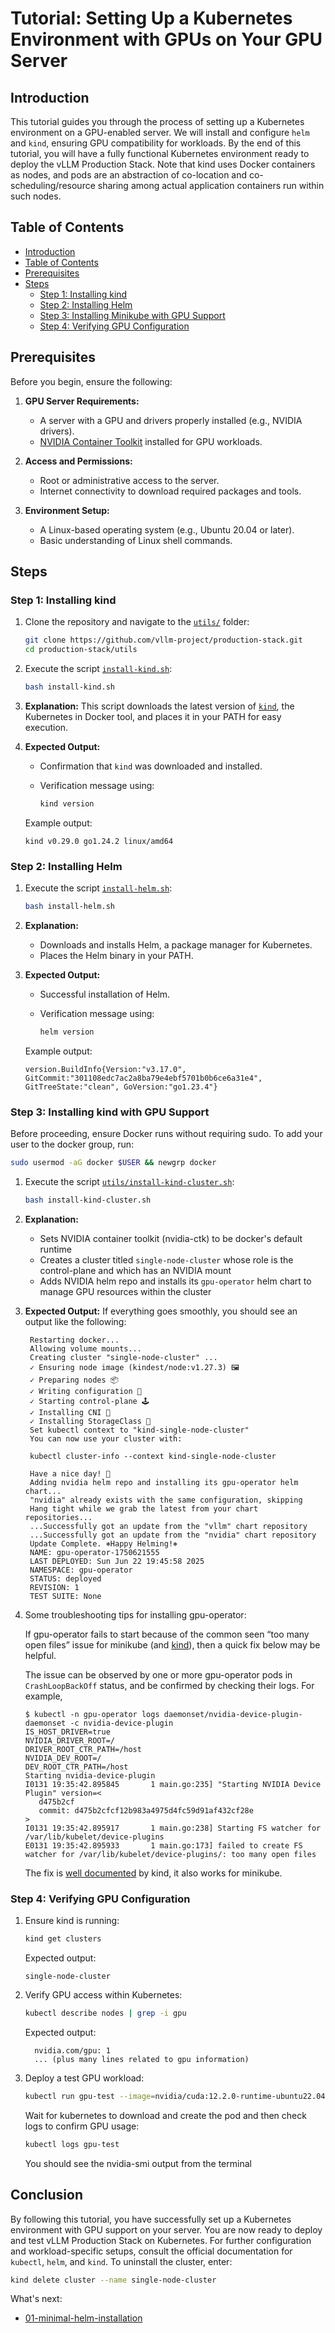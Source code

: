 # Tutorial: Setting Up a Kubernetes Environment with GPUs on Your GPU Server

## Introduction

This tutorial guides you through the process of setting up a Kubernetes environment on a GPU-enabled server.
We will install and configure `helm` and `kind`, ensuring GPU compatibility for workloads. By the end of this tutorial,
you will have a fully functional Kubernetes environment ready to deploy the vLLM Production Stack. Note that kind uses
Docker containers as nodes, and pods are an abstraction of co-location and co-scheduling/resource sharing among actual
application containers run within such nodes.

## Table of Contents

- [Introduction](#introduction)
- [Table of Contents](#table-of-contents)
- [Prerequisites](#prerequisites)
- [Steps](#steps)
  - [Step 1: Installing kind](#step-1-installing-kind)
  - [Step 2: Installing Helm](#step-2-installing-helm)
  - [Step 3: Installing Minikube with GPU Support](#step-3-installing-kind-with-gpu-support)
  - [Step 4: Verifying GPU Configuration](#step-4-verifying-gpu-configuration)

## Prerequisites

Before you begin, ensure the following:

1. **GPU Server Requirements:**
   - A server with a GPU and drivers properly installed (e.g., NVIDIA drivers).
   - [NVIDIA Container Toolkit](https://docs.nvidia.com/datacenter/cloud-native/container-toolkit/latest/install-guide.html) installed for GPU workloads.

2. **Access and Permissions:**
   - Root or administrative access to the server.
   - Internet connectivity to download required packages and tools.

3. **Environment Setup:**
   - A Linux-based operating system (e.g., Ubuntu 20.04 or later).
   - Basic understanding of Linux shell commands.

## Steps

### Step 1: Installing kind

1. Clone the repository and navigate to the [`utils/`](../utils/) folder:

   ```bash
   git clone https://github.com/vllm-project/production-stack.git
   cd production-stack/utils
   ```

2. Execute the script [`install-kind.sh`](../utils/install-kind.sh):

   ```bash
   bash install-kind.sh
   ```

3. **Explanation:**
   This script downloads the latest version of [`kind`](https://kind.sigs.k8s.io/), the Kubernetes in Docker tool, and
   places it in your PATH for easy execution.

4. **Expected Output:**
   - Confirmation that `kind` was downloaded and installed.
   - Verification message using:

     ```bash
     kind version
     ```

   Example output:

   ```plaintext
   kind v0.29.0 go1.24.2 linux/amd64
   ```

### Step 2: Installing Helm

1. Execute the script [`install-helm.sh`](../utils/install-helm.sh):

   ```bash
   bash install-helm.sh
   ```

2. **Explanation:**
   - Downloads and installs Helm, a package manager for Kubernetes.
   - Places the Helm binary in your PATH.

3. **Expected Output:**
   - Successful installation of Helm.
   - Verification message using:

     ```bash
     helm version
     ```

   Example output:

   ```plaintext
   version.BuildInfo{Version:"v3.17.0", GitCommit:"301108edc7ac2a8ba79e4ebf5701b0b6ce6a31e4", GitTreeState:"clean", GoVersion:"go1.23.4"}
   ```

### Step 3: Installing kind with GPU Support

Before proceeding, ensure Docker runs without requiring sudo. To add your user to the docker group, run:

```bash
sudo usermod -aG docker $USER && newgrp docker
```

1. Execute the script [`utils/install-kind-cluster.sh`](../utils/install-kind-cluster.sh):

   ```bash
   bash install-kind-cluster.sh
   ```

2. **Explanation:**
   - Sets NVIDIA container toolkit (nvidia-ctk) to be docker's default runtime
   - Creates a cluster titled `single-node-cluster` whose role is the control-plane and which has an NVIDIA mount
   - Adds NVIDIA helm repo and installs its `gpu-operator` helm chart to manage GPU resources within the cluster

3. **Expected Output:**
   If everything goes smoothly, you should see an output like the following:

   ```plaintext
    Restarting docker...
    Allowing volume mounts...
    Creating cluster "single-node-cluster" ...
    ✓ Ensuring node image (kindest/node:v1.27.3) 🖼
    ✓ Preparing nodes 📦
    ✓ Writing configuration 📜
    ✓ Starting control-plane 🕹️
    ✓ Installing CNI 🔌
    ✓ Installing StorageClass 💾
    Set kubectl context to "kind-single-node-cluster"
    You can now use your cluster with:

    kubectl cluster-info --context kind-single-node-cluster

    Have a nice day! 👋
    Adding nvidia helm repo and installing its gpu-operator helm chart...
    "nvidia" already exists with the same configuration, skipping
    Hang tight while we grab the latest from your chart repositories...
    ...Successfully got an update from the "vllm" chart repository
    ...Successfully got an update from the "nvidia" chart repository
    Update Complete. ⎈Happy Helming!⎈
    NAME: gpu-operator-1750621555
    LAST DEPLOYED: Sun Jun 22 19:45:58 2025
    NAMESPACE: gpu-operator
    STATUS: deployed
    REVISION: 1
    TEST SUITE: None
   ```

4. Some troubleshooting tips for installing gpu-operator:

   If gpu-operator fails to start because of the common seen “too many open files” issue for minikube (and [kind](https://kind.sigs.k8s.io/)), then a quick fix below may be helpful.

   The issue can be observed by one or more gpu-operator pods in `CrashLoopBackOff` status, and be confirmed by checking their logs. For example,

   ```console
   $ kubectl -n gpu-operator logs daemonset/nvidia-device-plugin-daemonset -c nvidia-device-plugin
   IS_HOST_DRIVER=true
   NVIDIA_DRIVER_ROOT=/
   DRIVER_ROOT_CTR_PATH=/host
   NVIDIA_DEV_ROOT=/
   DEV_ROOT_CTR_PATH=/host
   Starting nvidia-device-plugin
   I0131 19:35:42.895845       1 main.go:235] "Starting NVIDIA Device Plugin" version=<
      d475b2cf
      commit: d475b2cfcf12b983a4975d4fc59d91af432cf28e
   >
   I0131 19:35:42.895917       1 main.go:238] Starting FS watcher for /var/lib/kubelet/device-plugins
   E0131 19:35:42.895933       1 main.go:173] failed to create FS watcher for /var/lib/kubelet/device-plugins/: too many open files
   ```

   The fix is [well documented](https://kind.sigs.k8s.io/docs/user/known-issues#pod-errors-due-to-too-many-open-files) by kind, it also works for minikube.

### Step 4: Verifying GPU Configuration

1. Ensure kind is running:

   ```bash
   kind get clusters
   ```

   Expected output:

   ```plaintext
   single-node-cluster
   ```

2. Verify GPU access within Kubernetes:

   ```bash
   kubectl describe nodes | grep -i gpu
   ```

   Expected output:

   ```plaintext
     nvidia.com/gpu: 1
     ... (plus many lines related to gpu information)
   ```

3. Deploy a test GPU workload:

   ```bash
   kubectl run gpu-test --image=nvidia/cuda:12.2.0-runtime-ubuntu22.04 --restart=Never -- nvidia-smi
   ```

    Wait for kubernetes to download and create the pod and then check logs to confirm GPU usage:

   ```bash
   kubectl logs gpu-test
   ```

   You should see the nvidia-smi output from the terminal

## Conclusion

By following this tutorial, you have successfully set up a Kubernetes environment with GPU support on your server. You are now ready to deploy and test vLLM Production Stack on Kubernetes. For further configuration and workload-specific setups, consult the official documentation for `kubectl`, `helm`, and `kind`. To uninstall the cluster, enter:

```bash
kind delete cluster --name single-node-cluster
```

What's next:

- [01-minimal-helm-installation](https://github.com/vllm-project/production-stack/blob/main/tutorials/01-minimal-helm-installation.md)
